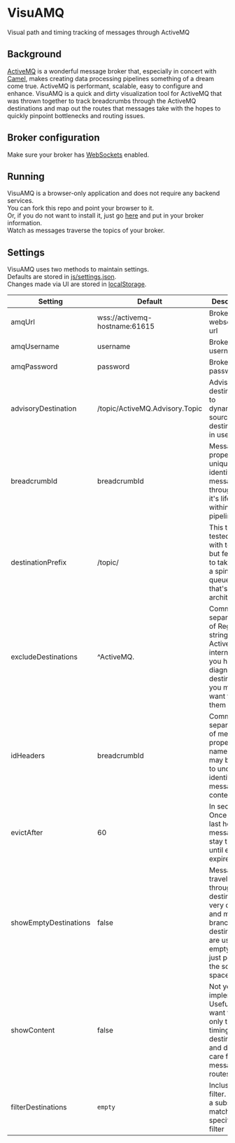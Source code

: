 # VisuAMQ
Visual path and timing tracking of messages through ActiveMQ 

## Background
[ActiveMQ](https://activemq.apache.org) is a wonderful message broker that, especially in concert with [Camel](https://camel.apache.org), makes creating data processing pipelines something of a dream come true. ActiveMQ is performant, scalable, easy to configure and enhance. VisuAMQ is a quick and dirty visualization tool for ActiveMQ that was thrown together to track breadcrumbs through the ActiveMQ destinations and map out the routes that messages take with the hopes to quickly pinpoint bottlenecks and routing issues. 

## Broker configuration
Make sure your broker has [WebSockets](https://activemq.apache.org/websockets) enabled.

## Running
VisuAMQ is a browser-only application and does not require any backend services.  
You can fork this repo and point your browser to it.  
Or, if you do not want to install it, just go [here](https://maxfortun.github.io/visuamq/) and put in your broker information.  
Watch as messages traverse the topics of your broker.  

## Settings
VisuAMQ uses two methods to maintain settings.  
Defaults are stored in [js/settings.json](js/settings.json).  
Changes made via UI are stored in [localStorage](https://developer.mozilla.org/en-US/docs/Web/API/Window/localStorage).  

| Setting | Default | Description 
|---|---|---
| amqUrl | wss://activemq-hostname:61615 | Broker websocket url 
| amqUsername | username | Broker username
| amqPassword | password | Broker password
| advisoryDestination | /topic/ActiveMQ.Advisory.Topic | Advisory destination to dynamically source destinations in use
| breadcrumbId | breadcrumbId | Message property that uniquely identifies the message throughout it's lifetime within the pipeline
| destinationPrefix | /topic/ | This tool is tested only with topics, but feel free to take it for a spin with queues if that's your architecture
| excludeDestinations | ^ActiveMQ\. | Comma separated list of RegExp strings. Skips ActiveMQ internals. If you have diagnostics destinations, you may want to add them here
| idHeaders | breadcrumbId | Comma separated list of message property names that may be used to unqieuly identify the message content  
| evictAfter | 60 | In seconds. Once at the last hope, the message will stay there until eviction expires
| showEmptyDestinations | false | Messages travel through their destinations very quickly and most branch destinations are usually empty and just pollute the screen space
| showContent | false | Not yet implemented. Useful if you want to see only the timing for destinations and do not care for the message routes
| filterDestinations | `empty` | Inclusion filter. Shows a subset matching the specified filter




